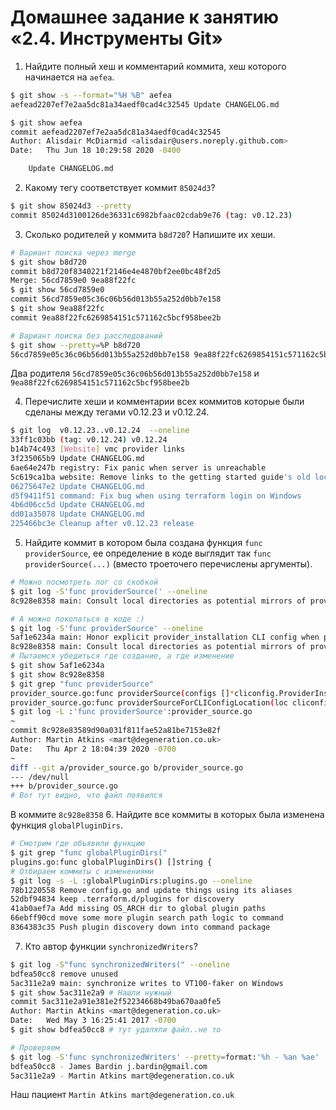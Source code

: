 # Домашнее задание к занятию «2.4. Инструменты Git»

1. Найдите полный хеш и комментарий коммита, хеш которого начинается на `aefea`.

```bash
$ git show -s --format="%H %B" aefea
aefead2207ef7e2aa5dc81a34aedf0cad4c32545 Update CHANGELOG.md

$ git show aefea
commit aefead2207ef7e2aa5dc81a34aedf0cad4c32545
Author: Alisdair McDiarmid <alisdair@users.noreply.github.com>
Date:   Thu Jun 18 10:29:58 2020 -0400

    Update CHANGELOG.md
```

2. Какому тегу соответствует коммит `85024d3`?

```bash
$ git show 85024d3 --pretty
commit 85024d3100126de36331c6982bfaac02cdab9e76 (tag: v0.12.23)
```

3. Сколько родителей у коммита `b8d720`? Напишите их хеши.
```bash
# Вариант поиска через merge
$ git show b8d720
commit b8d720f8340221f2146e4e4870bf2ee0bc48f2d5
Merge: 56cd7859e0 9ea88f22fc
$ git show 56cd7859e0
commit 56cd7859e05c36c06b56d013b55a252d0bb7e158
$ git show 9ea88f22fc
commit 9ea88f22fc6269854151c571162c5bcf958bee2b
```
```bash
# Вариант поиска без расследований
$ git show --pretty=%P b8d720
56cd7859e05c36c06b56d013b55a252d0bb7e158 9ea88f22fc6269854151c571162c5bcf958bee2b
```
   Два родителя `56cd7859e05c36c06b56d013b55a252d0bb7e158` и `9ea88f22fc6269854151c571162c5bcf958bee2b`

4. Перечислите хеши и комментарии всех коммитов которые были сделаны между тегами  v0.12.23 и v0.12.24.
```bash
$ git log  v0.12.23..v0.12.24  --oneline
33ff1c03bb (tag: v0.12.24) v0.12.24
b14b74c493 [Website] vmc provider links
3f235065b9 Update CHANGELOG.md
6ae64e247b registry: Fix panic when server is unreachable
5c619ca1ba website: Remove links to the getting started guide's old location
06275647e2 Update CHANGELOG.md
d5f9411f51 command: Fix bug when using terraform login on Windows
4b6d06cc5d Update CHANGELOG.md
dd01a35078 Update CHANGELOG.md
225466bc3e Cleanup after v0.12.23 release
```
5. Найдите коммит в котором была создана функция `func providerSource`, ее определение в коде выглядит
так `func providerSource(...)` (вместо троеточего перечислены аргументы).
```bash
# Можно посмотреть лог со скобкой
$ git log -S'func providerSource(' --oneline
8c928e8358 main: Consult local directories as potential mirrors of providers

# А можно покопаться в коде :)
$ git log -S'func providerSource' --oneline
5af1e6234a main: Honor explicit provider_installation CLI config when present
8c928e8358 main: Consult local directories as potential mirrors of providers
# Пытаемся убедиться где создание, а где изменение
$ git show 5af1e6234a
$ git show 8c928e8358
$ git grep "func providerSource"
provider_source.go:func providerSource(configs []*cliconfig.ProviderInstallation, services *disco.Disco) (getproviders.Source, tfdiags.Diagnostics) {
provider_source.go:func providerSourceForCLIConfigLocation(loc cliconfig.ProviderInstallationLocation, services *disco.Disco) (getproviders.Source, tfdiags.Diagnostics) {
$ git log -L :'func providerSource':provider_source.go
~
commit 8c928e83589d90a031f811fae52a81be7153e82f
Author: Martin Atkins <mart@degeneration.co.uk>
Date:   Thu Apr 2 18:04:39 2020 -0700
~
diff --git a/provider_source.go b/provider_source.go
--- /dev/null
+++ b/provider_source.go
# Вот тут видно, что файл появился
```
В коммите `8c928e8358`
6. Найдите все коммиты в которых была изменена функция `globalPluginDirs`.
```bash
# Смотрим где объявили функцию
$ git grep "func globalPluginDirs("
plugins.go:func globalPluginDirs() []string {
# Отбираем коммиты с изменениями
$ git log -s -L :globalPluginDirs:plugins.go --oneline
78b1220558 Remove config.go and update things using its aliases
52dbf94834 keep .terraform.d/plugins for discovery
41ab0aef7a Add missing OS_ARCH dir to global plugin paths
66ebff90cd move some more plugin search path logic to command
8364383c35 Push plugin discovery down into command package
```
7. Кто автор функции `synchronizedWriters`?
```bash
$ git log -S"func synchronizedWriters(" --oneline
bdfea50cc8 remove unused
5ac311e2a9 main: synchronize writes to VT100-faker on Windows
$ git show 5ac311e2a9 # Нашли нужный
commit 5ac311e2a91e381e2f52234668b49ba670aa0fe5
Author: Martin Atkins <mart@degeneration.co.uk>
Date:   Wed May 3 16:25:41 2017 -0700
$ git show bdfea50cc8 # тут удаляли файл..не то

# Проверяем 
$ git log -S'func synchronizedWriters' --pretty=format:'%h - %an %ae'
bdfea50cc8 - James Bardin j.bardin@gmail.com
5ac311e2a9 - Martin Atkins mart@degeneration.co.uk
```
Наш пациент `Martin Atkins mart@degeneration.co.uk`
